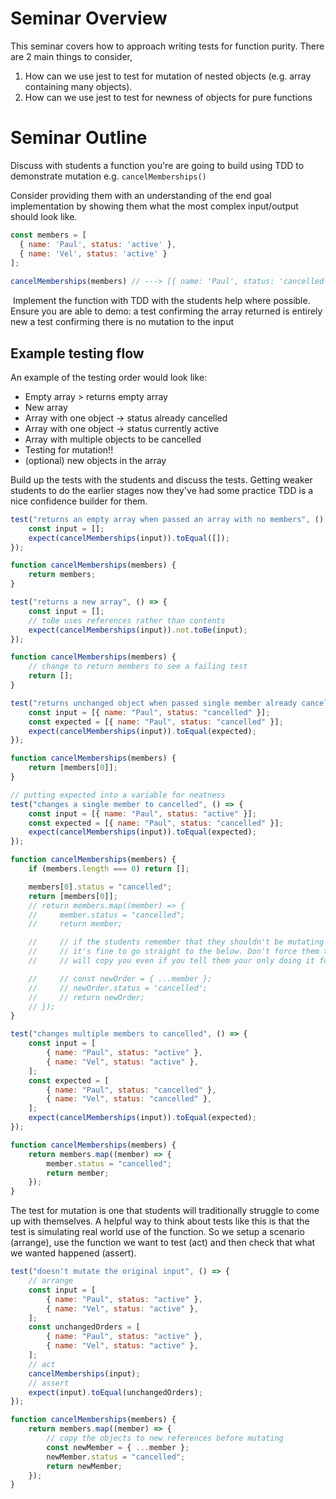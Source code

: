 # Seminar Overview

This seminar covers how to approach writing tests for function purity. There are 2 main things to consider,

1. How can we use jest to test for mutation of nested objects (e.g. array containing many objects).
2. How can we use jest to test for newness of objects for pure functions

# Seminar Outline

Discuss with students a function you're are going to build using TDD to demonstrate mutation e.g. `cancelMemberships()`

Consider providing them with an understanding of the end goal implementation by showing them what the most complex input/output should look like.

```js
const members = [
  { name: 'Paul', status: 'active' },
  { name: 'Vel', status: 'active' }
];
​
cancelMemberships(members) // ---> [{ name: 'Paul', status: 'cancelled'  },{ name: 'Vel',  status: 'cancelled'  }]
```

​
Implement the function with TDD with the students help where possible. Ensure you are able to demo:
a test confirming the array returned is entirely new
a test confirming there is no mutation to the input
​

## Example testing flow

An example of the testing order would look like:

-   Empty array > returns empty array
-   New array
-   Array with one object -> status already cancelled
-   Array with one object -> status currently active
-   Array with multiple objects to be cancelled
-   Testing for mutation!!
-   (optional) new objects in the array

Build up the tests with the students and discuss the tests. Getting weaker students to do the earlier stages now they've had some practice TDD is a nice confidence builder for them.

```js
test("returns an empty array when passed an array with no members", () => {
    const input = [];
    expect(cancelMemberships(input)).toEqual([]);
});

function cancelMemberships(members) {
    return members;
}
```

```js
test("returns a new array", () => {
    const input = [];
    // toBe uses references rather than contents
    expect(cancelMemberships(input)).not.toBe(input);
});

function cancelMemberships(members) {
    // change to return members to see a failing test
    return [];
}
```

```js
test("returns unchanged object when passed single member already cancelled", () => {
    const input = [{ name: "Paul", status: "cancelled" }];
    const expected = [{ name: "Paul", status: "cancelled" }];
    expect(cancelMemberships(input)).toEqual(expected);
});

function cancelMemberships(members) {
    return [members[0]];
}
```

```js
// putting expected into a variable for neatness
test("changes a single member to cancelled", () => {
    const input = [{ name: "Paul", status: "active" }];
    const expected = [{ name: "Paul", status: "cancelled" }];
    expect(cancelMemberships(input)).toEqual(expected);
});

function cancelMemberships(members) {
    if (members.length === 0) return [];

    members[0].status = "cancelled";
    return [members[0]];
    // return members.map((member) => {
    //     member.status = "cancelled";
    //     return member;

    //     // if the students remember that they shouldn't be mutating these nested objects then
    //     // it's fine to go straight to the below. Don't force them to do it incorrectly as they
    //     // will copy you even if you tell them your only doing it for examples sake xD

    //     // const newOrder = { ...member };
    //     // newOrder.status = 'cancelled';
    //     // return newOrder;
    // });
}
```

```js
test("changes multiple members to cancelled", () => {
    const input = [
        { name: "Paul", status: "active" },
        { name: "Vel", status: "active" },
    ];
    const expected = [
        { name: "Paul", status: "cancelled" },
        { name: "Vel", status: "cancelled" },
    ];
    expect(cancelMemberships(input)).toEqual(expected);
});

function cancelMemberships(members) {
    return members.map((member) => {
        member.status = "cancelled";
        return member;
    });
}
```

The test for mutation is one that students will traditionally struggle to come up with themselves. A helpful way to think about tests like this is that the test is simulating real world use of the function. So we setup a scenario (arrange), use the function we want to test (act) and then check that what we wanted happened (assert).

```js
test("doesn't mutate the original input", () => {
    // arrange
    const input = [
        { name: "Paul", status: "active" },
        { name: "Vel", status: "active" },
    ];
    const unchangedOrders = [
        { name: "Paul", status: "active" },
        { name: "Vel", status: "active" },
    ];
    // act
    cancelMemberships(input);
    // assert
    expect(input).toEqual(unchangedOrders);
});

function cancelMemberships(members) {
    return members.map((member) => {
        // copy the objects to new references before mutating
        const newMember = { ...member };
        newMember.status = "cancelled";
        return newMember;
    });
}
```
